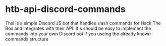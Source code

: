 # htb-api-discord-commands
Thsi is a simple Discord JS bot that handles slash commands for Hack The Box and integrates with their API. It's should be easy to implement the commands into your own Discord bot if you useing the already known commands structure
